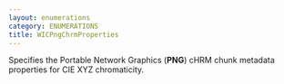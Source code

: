 ```yaml
---
layout: enumerations
category: ENUMERATIONS
title: WICPngChrmProperties
---
```


Specifies the Portable Network Graphics (**PNG**) cHRM chunk metadata properties for CIE XYZ chromaticity.
